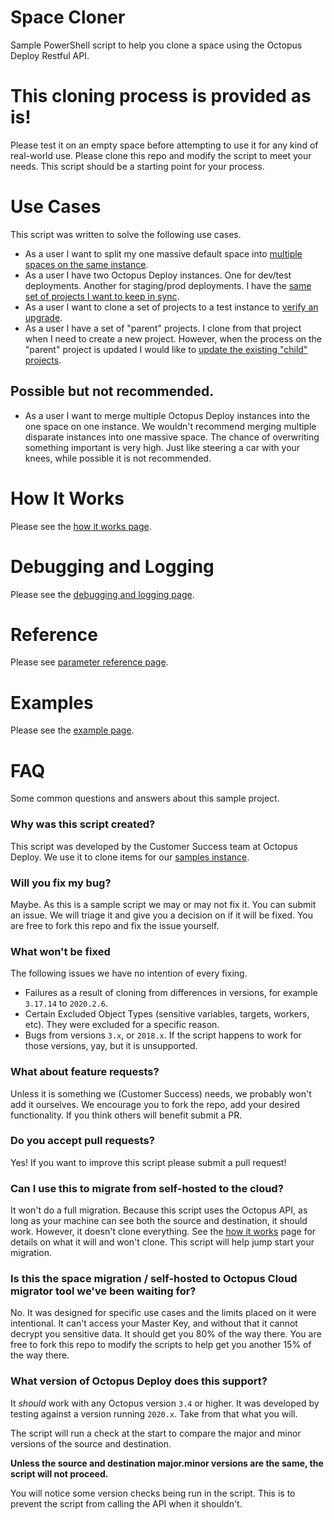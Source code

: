 # Space Cloner
Sample PowerShell script to help you clone a space using the Octopus Deploy Restful API.

# This cloning process is provided as is!
Please test it on an empty space before attempting to use it for any kind of real-world use.  Please clone this repo and modify the script to meet your needs.  This script should be a starting point for your process.

# Use Cases
This script was written to solve the following use cases.

- As a user I want to split my one massive default space into [multiple spaces on the same instance](docs/UseCase-BreakUpSpace.md).
- As a user I have two Octopus Deploy instances.  One for dev/test deployments.  Another for staging/prod deployments.  I have the [same set of projects I want to keep in sync](docs/UseCase-KeepInstancesInSync.md).
- As a user I want to clone a set of projects to a test instance to [verify an upgrade](docs/UseCase-CopyToTestInstance.md).
- As a user I have a set of "parent" projects.  I clone from that project when I need to create a new project.  However, when the process on the "parent" project is updated I would like to [update the existing "child" projects](docs/UseCase-ParentChildProjects.md).

## Possible but not recommended.

- As a user I want to merge multiple Octopus Deploy instances into the one space on one instance.  We wouldn't recommend merging multiple disparate instances into one massive space.  The chance of overwriting something important is very high.  Just like steering a car with your knees, while possible it is not recommended.

# How It Works
Please see the [how it works page](docs/HowItWorks.md).

# Debugging and Logging
Please see the [debugging and logging page](docs/Debugging.md).

# Reference
Please see [parameter reference page](docs/ParameterReference.md).

# Examples
Please see the [example page](docs/Examples.md).

# FAQ
Some common questions and answers about this sample project.

### Why was this script created?
This script was developed by the Customer Success team at Octopus Deploy.  We use it to clone items for our [samples instance](https://samples.octopus.app).

### Will you fix my bug?  
Maybe.  As this is a sample script we may or may not fix it.  You can submit an issue.  We will triage it and give you a decision on if it will be fixed.  You are free to fork this repo and fix the issue yourself.

### What won't be fixed
The following issues we have no intention of every fixing.
- Failures as a result of cloning from differences in versions, for example `3.17.14` to `2020.2.6`.  
- Certain Excluded Object Types (sensitive variables, targets, workers, etc).  They were excluded for a specific reason.  
- Bugs from versions `3.x`, or `2018.x`.  If the script happens to work for those versions, yay, but it is unsupported.

### What about feature requests?
Unless it is something we (Customer Success) needs, we probably won't add it ourselves.  We encourage you to fork the repo, add your desired functionality.  If you think others will benefit submit a PR.

### Do you accept pull requests?
Yes!  If you want to improve this script please submit a pull request!

### Can I use this to migrate from self-hosted to the cloud?
It won't do a full migration.  Because this script uses the Octopus API, as long as your machine can see both the source and destination, it should work.  However, it doesn't clone everything.  See the [how it works](docs/HowItWorks.md) page for details on what it will and won't clone.  This script will help jump start your migration.

### Is this the space migration / self-hosted to Octopus Cloud migrator tool we've been waiting for?
No.  It was designed for specific use cases and the limits placed on it were intentional.  It can't access your Master Key, and without that it cannot decrypt you sensitive data.  It should get you 80% of the way there.  You are free to fork this repo to modify the scripts to help get you another 15% of the way there.  

### What version of Octopus Deploy does this support?
It _should_ work with any Octopus version `3.4` or higher.  It was developed by testing against a version running `2020.x`.  Take from that what you will. 

The script will run a check at the start to compare the major and minor versions of the source and destination.  

**Unless the source and destination major.minor versions are the same, the script will not proceed.**

You will notice some version checks being run in the script.  This is to prevent the script from calling the API when it shouldn't.